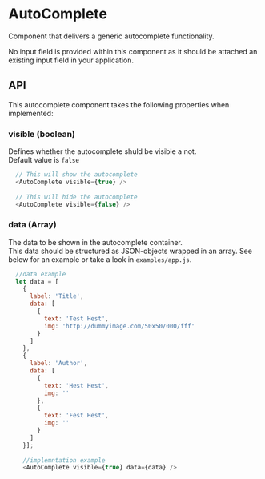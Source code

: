 # AutoComplete
Component that delivers a generic autocomplete functionality.

No input field is provided within this component as it should be attached an existing input field in your application.

## API
This autocomplete component takes the following properties when implemented:

### visible (boolean)
  Defines whether the autocomplete shuld be visible a not.  
  Default value is `false`  

```javascript
  // This will show the autocomplete 
  <AutoComplete visible={true} />
  
  // This will hide the autocomplete 
  <AutoComplete visible={false} />
```

### data (Array)
The data to be shown in the autocomplete container.  
This data should be structured as JSON-objects wrapped in an array. See below for an example or take a look in `examples/app.js`.  

```javascript
  //data example
  let data = [
    {
      label: 'Title',
      data: [
        {
          text: 'Test Hest',
          img: 'http://dummyimage.com/50x50/000/fff'
        }
      ]
    },
    {
      label: 'Author',
      data: [
        {
          text: 'Hest Hest',
          img: ''
        },
        {
          text: 'Fest Hest',
          img: ''
        }
      ]
    }];
    
    //implemntation example
    <AutoComplete visible={true} data={data} />
```
